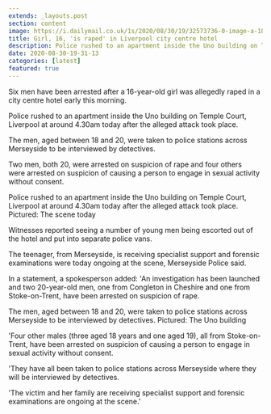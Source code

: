 ```yaml
---
extends: _layouts.post
section: content
image: https://i.dailymail.co.uk/1s/2020/08/30/19/32573736-0-image-a-18_1598811103274.jpg 
title: Girl, 16, 'is raped' in Liverpool city centre hotel 
description: Police rushed to an apartment inside the Uno building on Temple Court, Liverpool at around 4.30am today after the alleged attack took place. 
date: 2020-08-30-19-31-13 
categories: [latest] 
featured: true 
--- 
```

Six men have been arrested after a 16-year-old girl was allegedly raped in a city centre hotel early this morning.

Police rushed to an apartment inside the Uno building on Temple Court, Liverpool at around 4.30am today after the alleged attack took place.

The men, aged between 18 and 20, were taken to police stations across Merseyside to be interviewed by detectives.

Two men, both 20, were arrested on suspicion of rape and four others were arrested on suspicion of causing a person to engage in sexual activity without consent.

Police rushed to an apartment inside the Uno building on Temple Court, Liverpool at around 4.30am today after the alleged attack took place. Pictured: The scene today

Witnesses reported seeing a number of young men being escorted out of the hotel and put into separate police vans.

The teenager, from Merseyside, is receiving specialist support and forensic examinations were today ongoing at the scene, Merseyside Police said. 

In a statement, a spokesperson added: 'An investigation has been launched and two 20-year-old men, one from Congleton in Cheshire and one from Stoke-on-Trent, have been arrested on suspicion of rape.

The men, aged between 18 and 20, were taken to police stations across Merseyside to be interviewed by detectives. Pictured: The Uno building

'Four other males (three aged 18 years and one aged 19), all from Stoke-on-Trent, have been arrested on suspicion of causing a person to engage in sexual activity without consent.

'They have all been taken to police stations across Merseyside where they will be interviewed by detectives.

'The victim and her family are receiving specialist support and forensic examinations are ongoing at the scene.'


